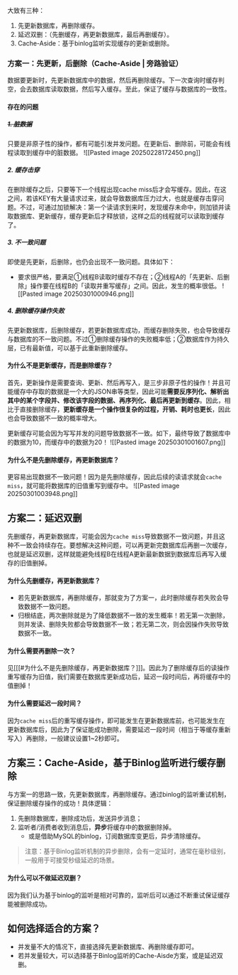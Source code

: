 大致有三种：
1. 先更新数据库，再删除缓存。
2. 延迟双删：（先删缓存，再更新数据库，最后再删缓存）。
3. Cache-Aside：基于binlog监听实现缓存的更新或删除。

### 方案一：先更新，后删除（Cache-Aside | 旁路验证）
数据要更新时，先更新数据库中的数据，然后再删除缓存。下一次查询时缓存判空，会去数据库读取数据，然后写入缓存。至此，保证了缓存与数据库的一致性。
#### 存在的问题
##### ~~1. 脏数据~~
只要是非原子性的操作，都有可能引发并发问题。在更新后、删除前，可能会有线程读取到缓存中的脏数据。
![[Pasted image 20250228172450.png]]
##### 2. 缓存击穿
在删除缓存之后，只要等下一个线程出现cache miss后才会写缓存。因此，在这之间，若该KEY有大量请求过来，就会导致数据库压力过大，也就是缓存击穿问题。不过，可通过加锁解决：第一个读请求到来时，发现缓存未命中，则加锁并读取数据库、更新缓存，缓存更新后才释放锁，这样之后的线程就可以读取到缓存了。
##### 3. 不一致问题
即使是先更新，后删除，也仍会出现不一致问题。具体如下：
- 要求很严格，要满足①线程B读取时缓存不存在；②线程A的「先更新、后删除」操作要在线程B的「读取并重写缓存」之间。因此，发生的概率很低。
![[Pasted image 20250301000946.png]]
##### 4. 删除缓存操作失败
先更新数据库，后删除缓存，若更新数据库成功，而缓存删除失败，也会导致缓存与数据库的不一致问题。不过①删除缓存操作的失败概率低；②数据库作为持久层，已有最新值，可以基于此重新删除缓存。

#### 为什么不是更新缓存，而是删除缓存？
首先，更新操作是需要查询、更新、然后再写入，是三步非原子性的操作！并且可能缓存中存取的数据是一个大的JSON串等类型，因此可能**需要反序列化、解析出其中的某个字段并、修改该字段的数据、再序列化、最后再更新到缓存**。因此，相比于直接删除缓存，**更新缓存是一个操作很复杂的过程，开销、耗时也更长**，因此也会导致数据不一致的概率增大。

更新缓存可能会因为写写并发的问题导致数据不一致。如下，最终导致了数据库中的数据为10，而缓存中的数据为20！
![[Pasted image 20250301001607.png]]
#### 为什么不是先删除缓存，再更新数据库？
更容易出现数据不一致问题！因为是先删除缓存，因此后续的读请求就会`cache miss`，就可能将数据库的旧值重写到缓存中。
![[Pasted image 20250301003948.png]]

## 方案二：延迟双删
先删缓存，再更新数据库，可能会因为`cache miss`导致数据不一致问题，并且这种不一致会持续存在。要想解决这种问题，可以再更新完数据库后再删一次缓存，也就是延迟双删，这样就能避免线程B在线程A更新最新数据到数据库后再写入缓存的旧值删掉。

#### 为什么先删缓存，再更新数据库？
- 若先更新数据库，再删除缓存，那就变为了方案一，此时删除缓存若失败会导致数据不一致问题。
- 归根结底，两次删除就是为了降低数据不一致的发生概率！若无第一次删除，则并发读、删除失败都会导致数据不一致；若无第二次，则会因操作失败导致数据不一致。
#### 为什么需要再删除一次？
见\[[[#为什么不是先删除缓存，再更新数据库？]]]。因此为了删除缓存后的读操作重写缓存为旧值，我们需要在数据库更新成功后，延迟一段时间后，再将缓存中的值删掉！
#### 为什么需要延迟一段时间？
因为`cache miss`后的重写缓存操作，即可能发生在更新数据库前，也可能发生在更新数据库后，因此为了保证能成功删除，需要延迟一段时间（相当于等缓存重新写入）再删除，一般建议设置1~2秒即可。
## 方案三：Cache-Aside，基于Binlog监听进行缓存删除
与方案一的思路一致，先更新数据库，再删除缓存。通过binlog的监听重试机制，保证删除缓存操作的成功！具体逻辑：
1. 先删除数据库，删除成功后，发送异步消息；
2. 监听者/消费者收到消息后，**异步**将缓存中的数据删除掉。
	- 或是借助MySQL的binlog，订阅数据库变更后，异步清除缓存。

>注意：基于Binlog监听机制的异步删除，会有一定延时，通常在毫秒级别，一般用于可接受秒级延迟的场景。

#### 为什么可以不做延迟双删？
因为我们认为基于binlog的监听是相对可靠的，监听后可以通过不断重试保证缓存能被删除成功。

## 如何选择适合的方案？
- 并发量不大的情况下，直接选择先更新数据库、再删除缓存即可。
- 若并发量较大，可以选择基于Binlog监听的Cache-Aisde方案，或是延迟双删。